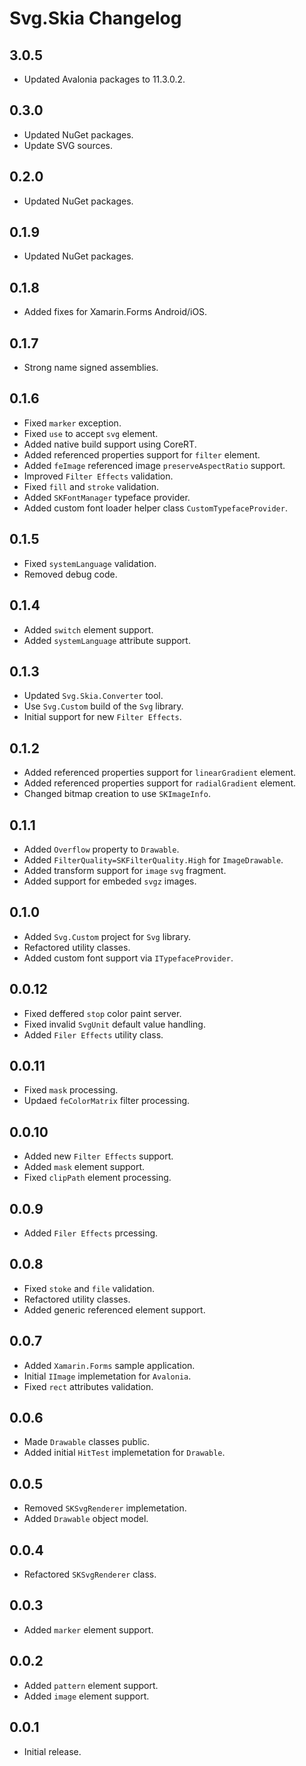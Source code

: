 # Svg.Skia Changelog

## 3.0.5

* Updated Avalonia packages to 11.3.0.2.

## 0.3.0

* Updated NuGet packages.
* Update SVG sources.

## 0.2.0

* Updated NuGet packages.

## 0.1.9

* Updated NuGet packages.

## 0.1.8

* Added fixes for Xamarin.Forms Android/iOS.

## 0.1.7

* Strong name signed assemblies.

## 0.1.6

* Fixed `marker` exception.
* Fixed `use` to accept `svg` element.
* Added native build support using CoreRT.
* Added referenced properties support for `filter` element.
* Added `feImage` referenced image `preserveAspectRatio` support.
* Improved `Filter Effects` validation.
* Fixed `fill` and `stroke` validation.
* Added `SKFontManager` typeface provider.
* Added custom font loader helper class `CustomTypefaceProvider`.

## 0.1.5

* Fixed `systemLanguage` validation.
* Removed debug code.

## 0.1.4

* Added `switch` element support.
* Added `systemLanguage` attribute support.

## 0.1.3

* Updated `Svg.Skia.Converter` tool.
* Use `Svg.Custom` build of the `Svg` library.
* Initial support for new `Filter Effects`.

## 0.1.2

* Added referenced properties support for `linearGradient` element.
* Added referenced properties support for `radialGradient` element.
* Changed bitmap creation to use `SKImageInfo`.

## 0.1.1

* Added `Overflow` property to `Drawable`.
* Added `FilterQuality=SKFilterQuality.High` for `ImageDrawable`.
* Added transform support for `image` `svg` fragment.
* Added support for embeded `svgz` images.

## 0.1.0

* Added `Svg.Custom` project for `Svg` library.
* Refactored utility classes.
* Added custom font support via `ITypefaceProvider`.

## 0.0.12

* Fixed deffered `stop` color paint server.
* Fixed invalid `SvgUnit` default value handling.
* Added `Filer Effects` utility class.

## 0.0.11

* Fixed `mask` processing.
* Updaed `feColorMatrix` filter processing.

## 0.0.10

* Added new `Filter Effects` support.
* Added `mask` element support.
* Fixed `clipPath` element processing.

## 0.0.9

* Added `Filer Effects` prcessing.

## 0.0.8

* Fixed `stoke` and `file` validation.
* Refactored utility classes.
* Added generic referenced element support.

## 0.0.7

* Added `Xamarin.Forms` sample application.
* Initial `IImage` implemetation for `Avalonia`.
* Fixed `rect` attributes validation.

## 0.0.6

* Made `Drawable` classes public.
* Added initial `HitTest` implemetation for `Drawable`.

## 0.0.5

* Removed `SKSvgRenderer` implemetation.
* Added `Drawable` object model.

## 0.0.4

* Refactored `SKSvgRenderer` class.

## 0.0.3

* Added `marker` element support.

## 0.0.2

* Added `pattern` element support.
* Added `image` element support.

## 0.0.1

* Initial release.
